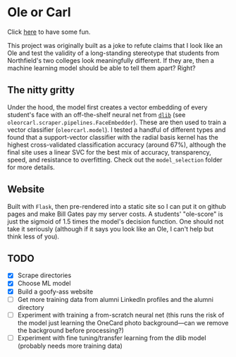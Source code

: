 # Ole or Carl

Click [here](http://alipatti.github.io/oleorcarl/) to have some fun.

This project was originally built as a joke to refute claims that I look like an Ole and test the validity of a long-standing stereotype that students from Northfield's two colleges look meaningfully different. If they are, then a machine learning model should be able to tell them apart? Right?

## The nitty gritty

Under the hood, the model first creates a vector embedding of every student's face with an off-the-shelf neural net from [`dlib`](http://dlib.net/python/index.html#dlib_pybind11.face_recognition_model_v1) (see `oleorcarl.scraper.pipelines.FaceEmbedder`). These are then used to train a vector classifier (`oleorcarl.model`).
I tested a handful of different types and found that a support-vector classifier with the radial basis kernel has the highest cross-validated classification accuracy (around 67%), although the final site uses a linear SVC for the best mix of accuracy, transparency, speed, and resistance to overfitting. Check out the `model_selection` folder for more details.

## Website

Built with `Flask`, then pre-rendered into a static site so I can put it on github pages and make Bill Gates pay my server costs.
A students' "ole-score" is just the sigmoid of 1.5 times the model's decision function.
One should not take it seriously (although if it says you look like an Ole, I can't help but think less of you).

## TODO

- [x] Scrape directories
- [x] Choose ML model
- [x] Build a goofy-ass website
- [ ] Get more training data from alumni LinkedIn profiles and the alumni directory
- [ ] Experiment with training a from-scratch neural net (this runs the risk of the model just learning the OneCard photo background—can we remove the background before processing?)
- [ ] Experiment with fine tuning/transfer learning from the dlib model (probably needs more training data)
